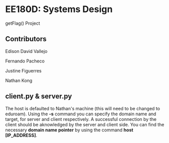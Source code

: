 # EE180D: Systems Design
getFlag() Project

## Contributors
Edison David Vallejo

Fernando Pacheco

Justine Figuerres

Nathan Kong

## client.py & server.py
The host is defaulted to Nathan's machine (this will need to be changed
to eduroam).  Using the **-s** command you can specify the domain name
and target, for server and client respectively.  A successful connection
by the client should be aknowledged by the server and client side.
You can find the necessary **domain name pointer** by using the command
**host [IP_ADDRESS]**.
